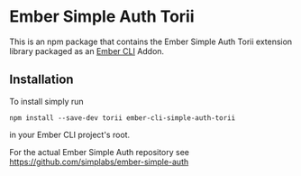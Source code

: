#  Ember Simple Auth Torii

This is an npm package that contains the Ember Simple Auth Torii extension
library packaged as an [Ember CLI](https://github.com/stefanpenner/ember-cli)
Addon.

## Installation

To install simply run

```
npm install --save-dev torii ember-cli-simple-auth-torii
```

in your Ember CLI project's root.

For the actual Ember Simple Auth repository see
https://github.com/simplabs/ember-simple-auth
